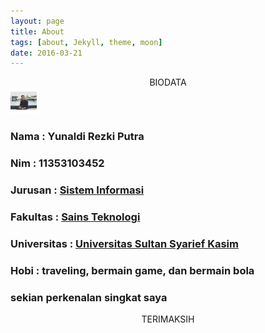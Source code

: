 ```yaml
---
layout: page
title: About
tags: [about, Jekyll, theme, moon]
date: 2016-03-21
---
```




<center>BIODATA</center>

<img src="/assets/img/Instasize_0415103301.jpg" height="42" width="42">
<p><h3>Nama : Yunaldi Rezki Putra </h3>
<p><h3>Nim : 11353103452 </h3>
<p><h3>Jurusan : <a href ="http://sif.uin-suska.ac.id/">Sistem Informasi</a></h3>
<p><h3>Fakultas : <a href ="http://fst.uin-suska.ac.id/">Sains Teknologi</a></h3>
<p><h3>Universitas : <a href ="http://uin-suska.ac.id/">Universitas Sultan Syarief Kasim</a></h3>
<p><h3>Hobi : traveling, bermain game, dan bermain bola</a></h3>
<p><h3>sekian perkenalan singkat saya</a></h3>

<center>TERIMAKSIH</center>
